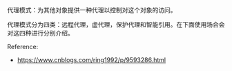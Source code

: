 代理模式：为其他对象提供一种代理以控制对这个对象的访问。

代理模式分为四类：远程代理，虚代理，保护代理和智能引用。在下面使用场合会对这四种进行分别介绍。


Reference:
+ https://www.cnblogs.com/ring1992/p/9593286.html